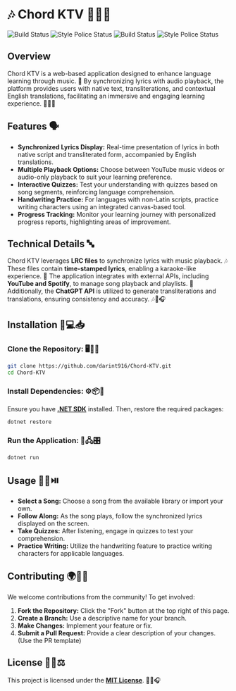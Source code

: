 # 🎶 Chord KTV 🎼🎤🎵
![Build Status](https://github.com/darint916/Chord-KTV/actions/workflows/dotnet-build-run-check.yml/badge.svg) ![Style Police Status](https://github.com/darint916/Chord-KTV/actions/workflows/enforce-code-style.yml/badge.svg)
![Build Status](https://github.com/darint916/Chord-KTV/actions/workflows/react-build-check.yml/badge.svg) ![Style Police Status](https://github.com/darint916/Chord-KTV/actions/workflows/frontend-code-style.yml/badge.svg)

## Overview 
Chord KTV is a web-based application designed to enhance language learning through music. 🎵 By synchronizing lyrics with audio playback, the platform provides users with native text, transliterations, and contextual English translations, facilitating an immersive and engaging learning experience. 🎼🎤🎶

## Features 🗣️
- **Synchronized Lyrics Display:** Real-time presentation of lyrics in both native script and transliterated form, accompanied by English translations.
- **Multiple Playback Options:** Choose between YouTube music videos or audio-only playback to suit your learning preference.
- **Interactive Quizzes:** Test your understanding with quizzes based on song segments, reinforcing language comprehension.
- **Handwriting Practice:** For languages with non-Latin scripts, practice writing characters using an integrated canvas-based tool.
- **Progress Tracking:** Monitor your learning journey with personalized progress reports, highlighting areas of improvement.

## Technical Details 🔤 
Chord KTV leverages **LRC files** to synchronize lyrics with music playback. 🎶 These files contain **time-stamped lyrics**, enabling a karaoke-like experience. 🎤 The application integrates with external APIs, including **YouTube and Spotify**, to manage song playback and playlists. 🎵 Additionally, the **ChatGPT API** is utilized to generate transliterations and translations, ensuring consistency and accuracy. 🎶🎼🎧

## Installation 🎵💻📥
### Clone the Repository: 🖥️📂🔽
```bash
git clone https://github.com/darint916/Chord-KTV.git
cd Chord-KTV
```

### Install Dependencies: ⚙️📦🔧
Ensure you have [**.NET SDK**](https://dotnet.microsoft.com/download) installed. Then, restore the required packages:
```bash
dotnet restore
```

### Run the Application: 🚀🖧🎛️
```bash
dotnet run
```

## Usage 🎷🎹⏯️
- **Select a Song:** Choose a song from the available library or import your own.
- **Follow Along:** As the song plays, follow the synchronized lyrics displayed on the screen.
- **Take Quizzes:** After listening, engage in quizzes to test your comprehension.
- **Practice Writing:** Utilize the handwriting feature to practice writing characters for applicable languages.

## Contributing 🌍🤝🎼
We welcome contributions from the community! To get involved:

1. **Fork the Repository:** Click the "Fork" button at the top right of this page.
2. **Create a Branch:** Use a descriptive name for your branch.
3. **Make Changes:** Implement your feature or fix.
4. **Submit a Pull Request:** Provide a clear description of your changes. (Use the PR template)

## License 📜📝⚖️
This project is licensed under the [**MIT License**](LICENSE). 🎼🎵🎧

